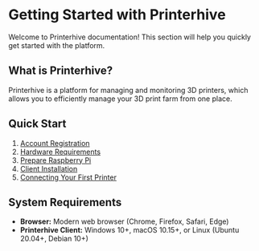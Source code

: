# Getting Started with Printerhive

Welcome to Printerhive documentation! This section will help you quickly get started with the platform.

## What is Printerhive?

Printerhive is a platform for managing and monitoring 3D printers, which allows you to efficiently manage your 3D print farm from one place.

## Quick Start

1. [Account Registration](./getting-started/registration.md)
2. [Hardware Requirements](./getting-started/hardware-requirements.md)
3. [Prepare Raspberry Pi](./getting-started/prepare-raspberry-pi.md)
4. [Client Installation](./getting-started/client-installation.md)
5. [Connecting Your First Printer](./getting-started/connect-printer.md)

## System Requirements

- **Browser:** Modern web browser (Chrome, Firefox, Safari, Edge)
- **Printerhive Client:** Windows 10+, macOS 10.15+, or Linux (Ubuntu 20.04+, Debian 10+)